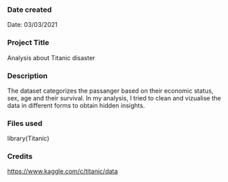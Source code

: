 ### Date created
Date: 03/03/2021

### Project Title
Analysis about Titanic disaster

### Description
The dataset categorizes the passanger based on their economic status, sex, age and their survival. In my analysis, I tried to clean and vizualise the data in different forms to obtain hidden insights.

### Files used
library(Titanic)


### Credits
https://www.kaggle.com/c/titanic/data

